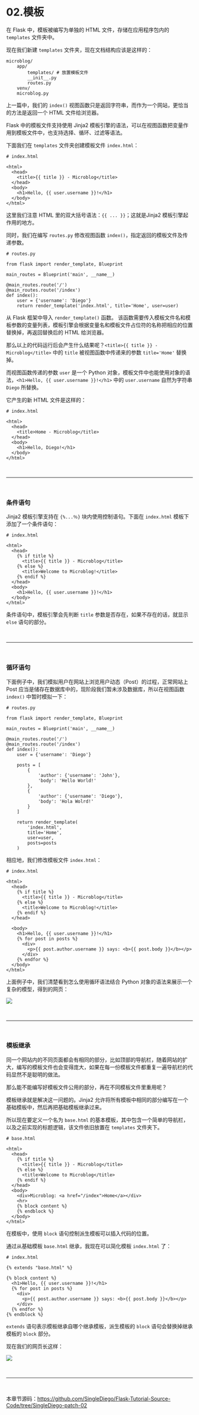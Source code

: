 # 02.模板

在 Flask 中，模板被编写为单独的 HTML 文件，存储在应用程序包内的 ``templates`` 文件夹中。

现在我们新建 ``templates`` 文件夹，现在文档结构应该是这样的：
```
microblog/
    app/
        templates/ # 放置模板文件
        __init__.py
        routes.py
    venv/
    microblog.py
```

上一篇中，我们的 ``index()`` 视图函数只是返回字符串，而作为一个网站，更恰当的方法是返回一个 HTML 文件给浏览器。

Flask 中的模板文件支持使用 Jinja2 模板引擎的语法，可以在视图函数把变量作用到模板文件中，也支持选择、循环、过滤等语法。

下面我们在 ``templates`` 文件夹创建模板文件 ``index.html``：
```
# index.html

<html>
  <head>
    <title>{{ title }} - Microblog</title>
  </head>
  <body>
    <h1>Hello, {{ user.username }}!</h1>
  </body>
</html>
```
这里我们注意 HTML 里的双大括号语法：``{{ ... }}``；这就是Jinja2 模板引擎起作用的地方。

同时，我们在编写 ``routes.py`` 修改视图函数 ``index()``，指定返回的模板文件及传递参数。

```
# routes.py

from flask import render_template, Blueprint

main_routes = Blueprint('main', __name__)

@main_routes.route('/')
@main_routes.route('/index')
def index():
    user = {'username': 'Diego'}
    return render_template('index.html', title='Home', user=user)
```

从 Flask 框架中导入 ``render_template()`` 函数。 该函数需要传入模板文件名和模板参数的变量列表，模板引擎会根据变量名和模板文件占位符的名称把相应的位置替换掉，再返回替换后的 HTML 给浏览器。

那么以上的代码运行后会产生什么结果呢？``<title>{{ title }} - Microblog</title>`` 中的 ``title`` 被视图函数中传递来的参数 ``title='Home'`` 替换掉。

而视图函数传递的参数 ``user`` 是一个 Python  对象，模板文件中也能使用对象的语法，``<h1>Hello, {{ user.username }}!</h1>`` 中的 ``user.username`` 自然为字符串 ``Diego`` 所替换。

它产生的新 HTML 文件是这样的：
```
# index.html

<html>
  <head>
    <title>Home - Microblog</title>
  </head>
  <body>
    <h1>Hello, Diego!</h1>
  </body>
</html>
```

<br>
<hr>
<br>


### 条件语句

Jinja2 模板引擎支持在 ``{%...％}`` 块内使用控制语句。下面在 ``index.html`` 模板下添加了一个条件语句：

```
# index.html

<html>
  <head>
    {% if title %}
      <title>{{ title }} - Microblog</title>
    {% else %}
      <title>Welcome to Microblog!</title>
    {% endif %}
  </head>
  <body>
    <h1>Hello, {{ user.username }}!</h1>
  </body>
</html>
```

条件语句中，模板引擎会先判断 ``title`` 参数是否存在，如果不存在的话，就显示 ``else`` 语句的部分。


<br>
<hr>
<br>


### 循环语句

下面例子中，我们模拟用户在网站上浏览用户动态（Post）的过程，正常网站上 Post 应当是储存在数据库中的，现阶段我们暂未涉及数据库，所以在视图函数 ``index()`` 中暂时模拟一下：

```
# routes.py

from flask import render_template, Blueprint

main_routes = Blueprint('main', __name__)

@main_routes.route('/')
@main_routes.route('/index')
def index():
    user = {'username': 'Diego'}

    posts = [
        {
            'author': {'username': 'John'},
            'body': 'Hello World!'
        },
        {
            'author': {'username': 'Diego'},
            'body': 'Hola Wolrd!'
        }
    ]

    return render_template(
        'index.html', 
        title='Home', 
        user=user, 
        posts=posts
    )
```

相应地，我们修改模板文件 ``index.html``：
```
# index.html

<html>
  <head>
    {% if title %}
      <title>{{ title }} - Microblog</title>
    {% else %}
      <title>Welcome to Microblog!</title>
    {% endif %}
  </head>

  <body>
    <h1>Hello, {{ user.username }}!</h1>
    {% for post in posts %}
      <div>
        <p>{{ post.author.username }} says: <b>{{ post.body }}</b></p>
      </div>
    {% endfor %}
  </body>
</html>
```

上面例子中，我们清楚看到怎么使用循环语法结合 Python 对象的语法来展示一个复杂的模型，得到的网页：

![](https://github.com/SingleDiego/Flask-Tutorial-Notes/blob/main/IMG/01.png)


<br>
<hr>
<br>


### 模板继承

同一个网站内的不同页面都会有相同的部分，比如顶部的导航栏，随着网站的扩大，编写的模板文件也会变得庞大，如果在每一份模板文件都重复一遍导航栏的代码显然不是聪明的做法。

那么能不能编写好模板文件公用的部分，再在不同模板文件里重用呢？

模板继承就是解决这一问题的。Jinja2 允许将所有模板中相同的部分编写在一个基础模板中，然后再把基础模板继承过来。

所以现在要定义一个名为 ``base.html`` 的基本模板，其中包含一个简单的导航栏，以及之前实现的标题逻辑，该文件依旧放置在 ``templates`` 文件夹下。

```
# base.html

<html>
  <head>
    {% if title %}
      <title>{{ title }} - Microblog</title>
    {% else %}
      <title>Welcome to Microblog</title>
    {% endif %}
  </head>
  <body>
    <div>Microblog: <a href="/index">Home</a></div>
    <hr>
    {% block content %}
    {% endblock %}
  </body>
</html>
```

在模板中，使用 ``block`` 语句控制派生模板可以插入代码的位置。

通过从基础模板 ``base.html`` 继承，我现在可以简化模板 ``index.html`` 了：
```
# index.html

{% extends "base.html" %}

{% block content %}
  <h1>Hello, {{ user.username }}!</h1>
  {% for post in posts %}
    <div>
      <p>{{ post.author.username }} says: <b>{{ post.body }}</b></p>
    </div>
  {% endfor %}
{% endblock %}
```

``extends`` 语句表示模板继承自哪个继承模板，派生模板的 ``block`` 语句会替换掉继承模板的 ``block`` 部分。

现在我们的网页长这样：

![](https://github.com/SingleDiego/Flask-Tutorial-Notes/blob/main/IMG/02.png)

<br>
<hr>
<br>

本章节源码：https://github.com/SingleDiego/Flask-Tutorial-Source-Code/tree/SingleDiego-patch-02
